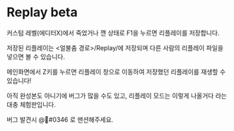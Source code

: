# Replay beta 

커스텀 레벨(에디터X)에서 죽었거나 깬 상태로 F1을 누르면 리플레이를 저장합니다.

저장된 리플레이는 <얼불춤 경로>/Replay/에 저장되며 다른 사람의 리플레이 파일을 넣으면 볼 수 있습니다.

메인화면에서 Z키를 누르면 리플레이 창으로 이동하여 저장했던 리플레이를 재생할 수 있습니다!

아직 완성본도 아니기에 버그가 많을 수도 있고, 리플레이 모드는 이렇게 나올거다 라는 대충 체험판입니다.

버그 발견시 @᲼#0346 로 맨션해주세요.
